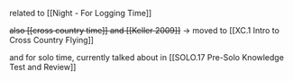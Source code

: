 related to [[Night - For Logging Time]]

~~also [[cross country time]] and [[Keller 2009]]~~ -> moved to [[XC.1 Intro to Cross Country Flying]]

and for solo time, currently talked about in [[SOLO.17 Pre-Solo Knowledge Test and Review]]